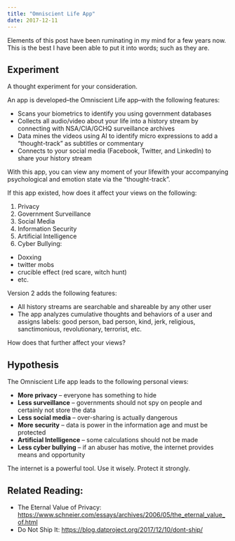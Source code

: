 ```yaml
---
title: "Omniscient Life App"
date: 2017-12-11
---
```


Elements of this post have been ruminating in my mind for a few years now.  This is the best I have been able to put it into words; such as they are.

## Experiment

A thought experiment for your consideration.

An app is developed–the Omniscient Life app–with the following features:

 - Scans your biometrics to identify you using government databases
 - Collects all audio/video about your life into a history stream by connecting with NSA/CIA/GCHQ surveillance archives
 - Data mines the videos using AI to identify micro expressions to add a “thought-track” as subtitles or commentary
 - Connects to your social media (Facebook, Twitter, and LinkedIn) to share your history stream

With this app, you can view any moment of your lifewith your accompanying psychological and emotion state via the “thought-track”.

If this app existed, how does it affect your views on the following:

1. Privacy
1. Government Surveillance
1. Social Media
1. Information Security
1. Artificial Intelligence
1. Cyber Bullying:
  - Doxxing
  - twitter mobs
  - crucible effect (red scare, witch hunt)
  - etc.

Version 2 adds the following features:

 - All history streams are searchable and shareable by any other user
 - The app analyzes cumulative thoughts and behaviors of a user and assigns labels: good person, bad person, kind, jerk, religious, sanctimonious, revolutionary, terrorist, etc.

How does that further affect your views?

## Hypothesis

The Omniscient Life app leads to the following personal views:

 - **More privacy** – everyone has something to hide
 - **Less surveillance** – governments should not spy on people and certainly not store the data
 - **Less social media** – over-sharing is actually dangerous
 - **More security** – data is power in the information age and must be protected
 - **Artificial Intelligence** – some calculations should not be made
 - **Less cyber bullying** – if an abuser has motive, the internet provides means and opportunity


The internet is a powerful tool. Use it wisely. Protect it strongly.

## Related Reading:

 - The Eternal Value of Privacy: https://www.schneier.com/essays/archives/2006/05/the_eternal_value_of.html
 - Do Not Ship It: https://blog.datproject.org/2017/12/10/dont-ship/
